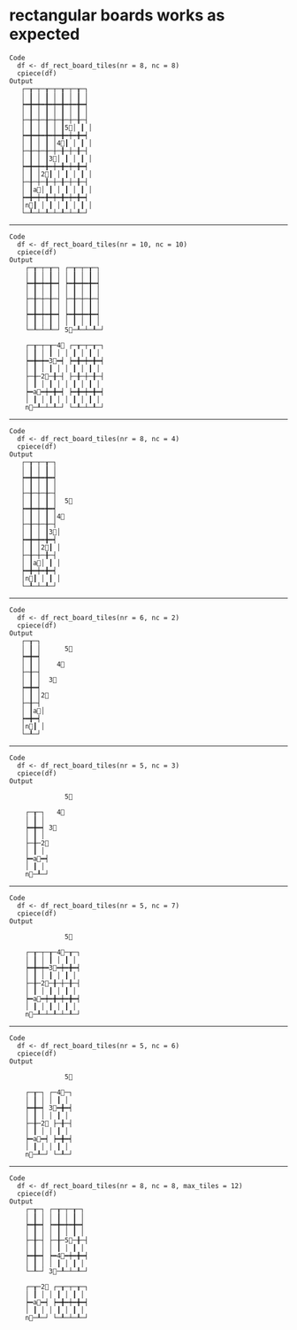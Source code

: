 # rectangular boards works as expected

    Code
      df <- df_rect_board_tiles(nr = 8, nc = 8)
      cpiece(df)
    Output
       ┌─┰─┬─┰─┬─┰─┬─┰─┐
       │ ┃ │ ┃ │ ┃ │ ┃ │
       ┝━╋━┿━╋━┿━╋━┿━╋━┥
       │ ┃ │ ┃ │ ┃ │ ┃ │
       ├─╂─┼─╂─┼─╂─┼─╂─┤
       │ ┃ │ ┃ │ ┃5⃝│ ┃ │
       ┝━╋━┿━╋━┿━╋━┿━╋━┥
       │ ┃ │ ┃ │4⃝┃ │ ┃ │
       ├─╂─┼─╂─┼─╂─┼─╂─┤
       │ ┃ │ ┃3⃝│ ┃ │ ┃ │
       ┝━╋━┿━╋━┿━╋━┿━╋━┥
       │ ┃ │2⃝┃ │ ┃ │ ┃ │
       ├─╂─┼─╂─┼─╂─┼─╂─┤
       │ ┃a⃝│ ┃ │ ┃ │ ┃ │
       ┝━╋━┿━╋━┿━╋━┿━╋━┥
       │n⃝┃ │ ┃ │ ┃ │ ┃ │
       └─┸─┴─┸─┴─┸─┴─┸─┘
                        

---

    Code
      df <- df_rect_board_tiles(nr = 10, nc = 10)
      cpiece(df)
    Output
        ┌─┰─┬─┰─┐ ┌─┰─┬─┰─┐
        │ ┃ │ ┃ │ │ ┃ │ ┃ │
        ┝━╋━┿━╋━┥ ┝━╋━┿━╋━┥
        │ ┃ │ ┃ │ │ ┃ │ ┃ │
        ├─╂─┼─╂─┤ ├─╂─┼─╂─┤
        │ ┃ │ ┃ │ │ ┃ │ ┃ │
        ┝━╋━┿━╋━┥ ┝━╋━┿━╋━┥
        │ ┃ │ ┃ │ │ ┃ │ ┃ │
        └─┸─┴─┸─┘ 5⃝─┸─┴─┸─┘
                           
        ┌─┰─┬─┰─4⃝ ┌─┰─┬─┰─┐
        │ ┃ │ ┃ │ │ ┃ │ ┃ │
        ┝━╋━┿━3⃝━┥ ┝━╋━┿━╋━┥
        │ ┃ │ ┃ │ │ ┃ │ ┃ │
        ├─╂─2⃝─╂─┤ ├─╂─┼─╂─┤
        │ ┃ │ ┃ │ │ ┃ │ ┃ │
        ┝━a⃝━┿━╋━┥ ┝━╋━┿━╋━┥
        │ ┃ │ ┃ │ │ ┃ │ ┃ │
        n⃝─┸─┴─┸─┘ └─┸─┴─┸─┘
                           
                           

---

    Code
      df <- df_rect_board_tiles(nr = 8, nc = 4)
      cpiece(df)
    Output
       ┌─┰─┬─┰─┐    
       │ ┃ │ ┃ │    
       ┝━╋━┿━╋━┥    
       │ ┃ │ ┃ │    
       ├─╂─┼─╂─┤    
       │ ┃ │ ┃ │  5⃝ 
       ┝━╋━┿━╋━┥    
       │ ┃ │ ┃ │4⃝   
       ├─╂─┼─╂─┤    
       │ ┃ │ ┃3⃝│    
       ┝━╋━┿━╋━┥    
       │ ┃ │2⃝┃ │    
       ├─╂─┼─╂─┤    
       │ ┃a⃝│ ┃ │    
       ┝━╋━┿━╋━┥    
       │n⃝┃ │ ┃ │    
       └─┸─┴─┸─┘    
                    

---

    Code
      df <- df_rect_board_tiles(nr = 6, nc = 2)
      cpiece(df)
    Output
       ┌─┰─┐        
       │ ┃ │      5⃝ 
       ┝━╋━┥        
       │ ┃ │    4⃝   
       ├─╂─┤        
       │ ┃ │  3⃝     
       ┝━╋━┥        
       │ ┃ │2⃝       
       ├─╂─┤        
       │ ┃a⃝│        
       ┝━╋━┥        
       │n⃝┃ │        
       └─┸─┘        
                    

---

    Code
      df <- df_rect_board_tiles(nr = 5, nc = 3)
      cpiece(df)
    Output
                    
                  5⃝ 
                    
        ┌─┰─┐   4⃝   
        │ ┃ │       
        ┝━╋━┥ 3⃝     
        │ ┃ │       
        ├─╂─2⃝       
        │ ┃ │       
        ┝━a⃝━┥       
        │ ┃ │       
        n⃝─┸─┘       
                    
                    

---

    Code
      df <- df_rect_board_tiles(nr = 5, nc = 7)
      cpiece(df)
    Output
                     
                  5⃝  
                     
        ┌─┰─┬─┰─4⃝─┰─┐
        │ ┃ │ ┃ │ ┃ │
        ┝━╋━┿━3⃝━┿━╋━┥
        │ ┃ │ ┃ │ ┃ │
        ├─╂─2⃝─╂─┼─╂─┤
        │ ┃ │ ┃ │ ┃ │
        ┝━a⃝━┿━╋━┿━╋━┥
        │ ┃ │ ┃ │ ┃ │
        n⃝─┸─┴─┸─┴─┸─┘
                     
                     

---

    Code
      df <- df_rect_board_tiles(nr = 5, nc = 6)
      cpiece(df)
    Output
                    
                  5⃝ 
                    
        ┌─┰─┐ ┌─4⃝─┐ 
        │ ┃ │ │ ┃ │ 
        ┝━╋━┥ 3⃝━╋━┥ 
        │ ┃ │ │ ┃ │ 
        ├─╂─2⃝ ├─╂─┤ 
        │ ┃ │ │ ┃ │ 
        ┝━a⃝━┥ ┝━╋━┥ 
        │ ┃ │ │ ┃ │ 
        n⃝─┸─┘ └─┸─┘ 
                    
                    

---

    Code
      df <- df_rect_board_tiles(nr = 8, nc = 8, max_tiles = 12)
      cpiece(df)
    Output
        ┌─┰─┐ ┌─┰─┬─┰─┐
        │ ┃ │ │ ┃ │ ┃ │
        ┝━╋━┥ ┝━╋━┿━╋━┥
        │ ┃ │ │ ┃ │ ┃ │
        ├─╂─┤ ├─╂─5⃝─╂─┤
        │ ┃ │ │ ┃ │ ┃ │
        ┝━╋━┥ ┝━4⃝━┿━╋━┥
        │ ┃ │ │ ┃ │ ┃ │
        └─┸─┘ 3⃝─┸─┴─┸─┘
                       
        ┌─┰─2⃝ ┌─┰─┬─┰─┐
        │ ┃ │ │ ┃ │ ┃ │
        ┝━a⃝━┥ ┝━╋━┿━╋━┥
        │ ┃ │ │ ┃ │ ┃ │
        n⃝─┸─┘ └─┸─┴─┸─┘
                       
                       

